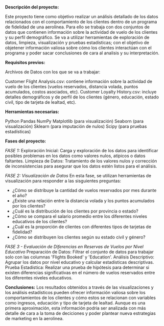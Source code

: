 **Descripción del proyecto:**

Este proyecto tiene como objetivo realizar un análisis detallado de los datos relacionados con el comportamiento de los clientes dentro de un programa de fidelidad de una aerolínea. Para ello se trabaja con dos conjuntos de datos que contienen información sobre la actividad de vuelo de los clientes y su perfil demográfico. Se va a utilizar herramientas de exploración de datos, limpieza, visualización y pruebas estadísticas; con el objetivo de objetener información valiosa sobre cómo los clientes interactúan con el programa y poder sacar conclusiones de cara al analisis y su interpretación.

**Requisitos previos:**

Archivos de Datos con los que se va a trabajar:

Customer Flight Analysis.csv: contiene información sobre la actividad de vuelo de los clientes (vuelos reservados, distancia volada, puntos acumulados, costos asociados, etc).
Customer Loyalty History.csv: incluye detalles demográficos y de perfil de los clientes (género, educación, estado civil, tipo de tarjeta de lealtad, etc).

**Herramientas necesarias:**

Python
Pandas 
NumPy 
Matplotlib (para visualización)
Seaborn (para visualización)
Sklearn (para imputación de nulos)
Scipy (para pruebas estadísticas)

**Fases del proyecto:**

*FASE 1:* 
Exploración Inicial: Carga y exploración de los datos para identificar posibles problemas en los datos como valores nulos, atípicos o datos faltantes.
Limpieza de Datos: Tratamiento de los valores nulos y corrección de inconsistencias para asegurar que los datos estén listos para el análisis.

*FASE 2: Visualización de Datos*
En esta fase, se utilizan herramientas de visualización para responder a las sisguientes preguntas:
- ¿Cómo se distribuye la cantidad de vuelos reservados por mes durante el año?
- ¿Existe una relación entre la distancia volada y los puntos acumulados por los clientes?
-  ¿Cuál es la distribución de los clientes por provincia o estado?
- ¿Cómo se compara el salario promedio entre los diferentes niveles educativos de los clientes?
- ¿Cuál es la proporción de clientes con diferentes tipos de tarjetas de fidelidad?
- ¿Cómo se distribuyen los clientes según su estado civil y género?

*FASE 3 - Evaluación de Diferencias en Reservas de Vuelos por Nivel Educativo*
Preparación de Datos: Filtrar el conjunto de datos para trabajar solo con las columnas 'Flights Booked' y 'Education'.
Análisis Descriptivo: Agrupar los datos por nivel educativo y calcular estadísticas descriptivas.
Prueba Estadística: Realizar una prueba de hipótesis para determinar si existen diferencias significativas en el número de vuelos reservados entre los diferentes niveles educativos.

**Conclusiones:**
Los resultados obtenidos a través de las visualizaciones y los análisis estadísticos pueden ofrecer información valiosa sobre los comportamientos de los clientes y cómo estos se relacionan con variables como ingresos, educación y tipo de tarjeta de lealtad. Aunque es una primera aproximación, esta información podria ser analizada con más detalle de cara a la toma de deciciones y poder plantear nueva estrategias de marketing en la aerolinea.
